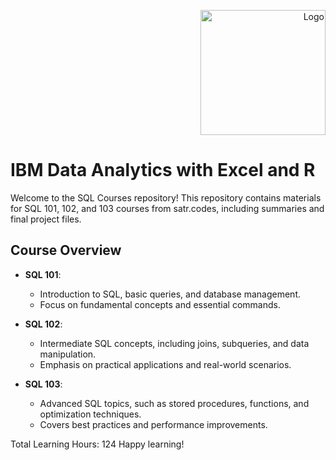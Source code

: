 
<p align="right">
    <img src="https://satr.codes/satr-dark-logo-without-name.5a7f23cd8141aca2d297abda78880cee.svg" alt="Logo" width="200"/>
</p>

# IBM Data Analytics with Excel and R 
Welcome to the SQL Courses repository! This repository contains materials for SQL 101, 102, and 103 courses from satr.codes, including summaries and final project files.

## Course Overview

- **SQL 101**: 
  - Introduction to SQL, basic queries, and database management. 
  - Focus on fundamental concepts and essential commands.

- **SQL 102**: 
  - Intermediate SQL concepts, including joins, subqueries, and data manipulation.
  - Emphasis on practical applications and real-world scenarios.

- **SQL 103**: 
  - Advanced SQL topics, such as stored procedures, functions, and optimization techniques.
  - Covers best practices and performance improvements.
 

Total Learning Hours: 124 
Happy learning!
